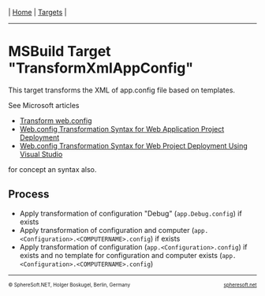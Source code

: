 | [Home](../../README.md) | [Targets](README.md) |

<hr style="height: 1px" />

# MSBuild Target "TransformXmlAppConfig"

This target transforms the XML of app.config file based on templates.

See Microsoft articles

- [Transform web.config](https://learn.microsoft.com/en-us/aspnet/core/host-and-deploy/iis/transform-webconfig)
- [Web.config Transformation Syntax for Web Application Project Deployment](https://learn.microsoft.com/en-us/previous-versions/dd465326)
- [Web.config Transformation Syntax for Web Project Deployment Using Visual Studio](https://learn.microsoft.com/en-us/previous-versions/aspnet/dd465326)

for concept an syntax also.



## Process

- Apply transformation of configuration "Debug" (`app.Debug.config`) if exists
- Apply transformation of configuration and computer (`app.<Configuration>.<COMPUTERNAME>.config`)
  if exists
- Apply transformation of configuration (`app.<Configuration>.config`)
  if exists and no template for configuration and computer exists (`app.<Configuration>.<COMPUTERNAME>.config`)



<!-- FOOTER -->
<hr style="height: 1px" />
<span style="font-size: 0.7em">© SphereSoft.NET, Holger Boskugel, Berlin, Germany</span>
<a href="http://spheresoft.net" style="font-size: 0.7em; float: right">spheresoft.net</a>
